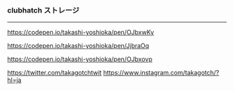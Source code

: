 ### clubhatch ストレージ
---
https://codepen.io/takashi-yoshioka/pen/OJbxwKy

https://codepen.io/takashi-yoshioka/pen/JjbraOq

https://codepen.io/takashi-yoshioka/pen/OJbxovp



https://twitter.com/takagotchtwit
https://www.instagram.com/takagotch/?hl=ja



```
```

```
```

```
```


